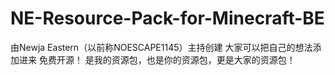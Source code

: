# NE-Resource-Pack-for-Minecraft-BE
由Newja Eastern（以前称NOESCAPE1145）主持创建
大家可以把自己的想法添加进来
免费开源！
是我的资源包，也是你的资源包，更是大家的资源包！
